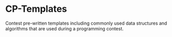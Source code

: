 # CP-Templates
Contest pre-written templates including commonly used data structures and algorithms that are used during a programming contest.
